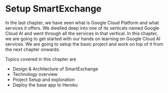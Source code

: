 # Setup SmartExchange

In the last chapter, we have seen what is Google Cloud Platform and what services it offers. We dwelled deep into one of its verticals named Google Cloud AI and went through all the services in that vertical.
In this chapter, we are going to get started with our hands on learning on Google Cloud AI services. We are going to setup the basic project and work on top of it from the next chapter onwards.

Topics covered in this chapter are

* Design & Architecture of SmartExchange
* Technology overview
* Project Setup and exploration
* Deploy the base app to Heroku
